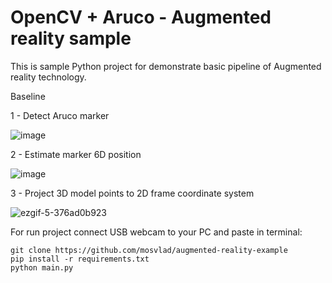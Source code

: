 # OpenCV + Aruco - Augmented reality sample

This is sample Python project for demonstrate basic pipeline of Augmented reality technology.

Baseline

  1 - Detect Aruco marker
  
  ![image](https://user-images.githubusercontent.com/31764930/183303002-73ee7796-8c07-457d-bf08-d70a6440007c.png)
  
  
  2 - Estimate marker 6D position
  
  ![image](https://user-images.githubusercontent.com/31764930/183303035-be89b940-23c2-4265-bd38-98ef0c584091.png)
  

  3 - Project 3D model points to 2D frame coordinate system
  
  ![ezgif-5-376ad0b923](https://user-images.githubusercontent.com/31764930/183308099-6cbc0297-a60f-44ea-8395-dd0d5ddf85d7.gif)

  

  
  For run project connect USB webcam to your PC and paste in terminal:
  
  ```
  git clone https://github.com/mosvlad/augmented-reality-example
  pip install -r requirements.txt
  python main.py
  ```

